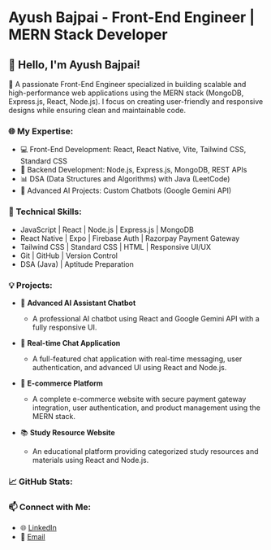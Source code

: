 # Ayush Bajpai - Front-End Engineer | MERN Stack Developer

## 👋 Hello, I'm Ayush Bajpai!

🚀 A passionate Front-End Engineer specialized in building scalable and high-performance web applications using the MERN stack (MongoDB, Express.js, React, Node.js). I focus on creating user-friendly and responsive designs while ensuring clean and maintainable code.

### 🌐 My Expertise:

* 💻 Front-End Development: React, React Native, Vite, Tailwind CSS, Standard CSS
* 🔧 Backend Development: Node.js, Express.js, MongoDB, REST APIs
* 📊 DSA (Data Structures and Algorithms) with Java (LeetCode)
* 🚀 Advanced AI Projects: Custom Chatbots (Google Gemini API)

### 🔧 Technical Skills:

* JavaScript | React | Node.js | Express.js | MongoDB
* React Native | Expo | Firebase Auth | Razorpay Payment Gateway
* Tailwind CSS | Standard CSS | HTML | Responsive UI/UX
* Git | GitHub | Version Control
* DSA (Java) | Aptitude Preparation

### 💡 Projects:

* 🚀 **Advanced AI Assistant Chatbot**

  * A professional AI chatbot using React and Google Gemini API with a fully responsive UI.

* 💬 **Real-time Chat Application**

  * A full-featured chat application with real-time messaging, user authentication, and advanced UI using React and Node.js.

* 🛒 **E-commerce Platform**

  * A complete e-commerce website with secure payment gateway integration, user authentication, and product management using the MERN stack.

* 📚 **Study Resource Website**

  * An educational platform providing categorized study resources and materials using React and Node.js.

### 📈 GitHub Stats:

### 📫 Connect with Me:

* 🌐 [LinkedIn](www.linkedin.com/in/ayush-bajpai21)
* 📧 [Email](bajpai21ayush@gmail.com)
